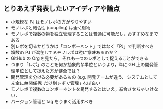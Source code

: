 ## とりあえず発表したいアイディアや論点

- 小規模な PJ はモノレポの方がやりやすい
- モノレポと結合性 (coupling) は全く別物
- モノレポで複数の物を独立管理することは普通に可能だし，おすすめなまである
- 別レポを切るかどうかは「コンポーネント」ではなく「PJ」で判断すべき
- 複数の PJ が混在してるモノレポは逆に意味あるのか？
- GitHub の Org を見たら，それも一つのレポとして捉えることができる
- つまり「レポ」のことを何か抽象的な単位というより，単に GH 上の開発管理単位として捉えた方が健全では？
- 開発管理を分ける必要があるもの (e.g. 開発チームが違う， システムとして完全に無関係等) だけ別レポで管理すれば良い
- モノレポで複数のコンポーネントを開発するとはいえ，結合させちゃいけない．
- バージョン管理と tag をうまく活用すべき

